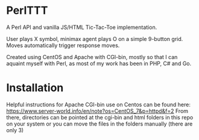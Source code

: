 # PerlTTT
A Perl API and vanilla JS/HTML Tic-Tac-Toe implementation.

User plays X symbol, minimax agent plays O on a simple 9-button grid. Moves automatically trigger response moves.

Created using CentOS and Apache with CGI-bin, mostly so that I can aquaint myself with Perl, as most of my work has been in PHP, C# and Go.

# Installation
Helpful instructions for Apache CGI-bin use on Centos can be found here: https://www.server-world.info/en/note?os=CentOS_7&p=httpd&f=2 From there, directories can be pointed at the cgi-bin and html folders in this repo on your system or you can move the files in the folders manually (there are only 3)
